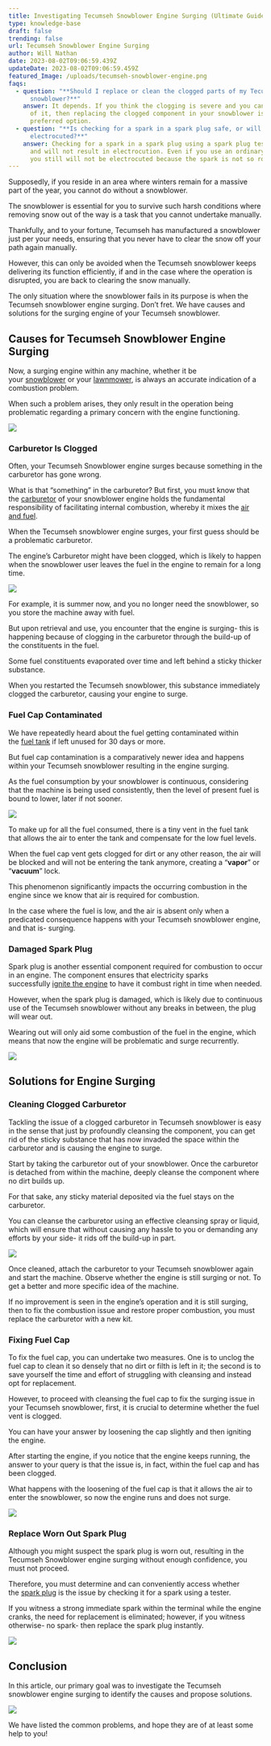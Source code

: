 ```yaml
---
title: Investigating Tecumseh Snowblower Engine Surging (Ultimate Guide)
type: knowledge-base
draft: false
trending: false
url: Tecumseh Snowblower Engine Surging
author: Will Nathan
date: 2023-08-02T09:06:59.439Z
updateDate: 2023-08-02T09:06:59.459Z
featured_Image: /uploads/tecumseh-snowblower-engine.png
faqs:
  - question: "**Should I replace or clean the clogged parts of my Tecumseh
      snowblower?**"
    answer: It depends. If you think the clogging is severe and you cannot get rid
      of it, then replacing the clogged component in your snowblower is the
      preferred option.
  - question: "**Is checking for a spark in a spark plug safe, or will I be
      electrocuted?**"
    answer: Checking for a spark in a spark plug using a spark plug tester is safe
      and will not result in electrocution. Even if you use an ordinary tester,
      you still will not be electrocuted because the spark is not so robust.
---
```

Supposedly, if you reside in an area where winters remain for a massive part of the year, you cannot do without a snowblower.

The snowblower is essential for you to survive such harsh conditions where removing snow out of the way is a task that you cannot undertake manually.

Thankfully, and to your fortune, Tecumseh has manufactured a snowblower just per your needs, ensuring that you never have to clear the snow off your path again manually.

However, this can only be avoided when the Tecumseh snowblower keeps delivering its function efficiently, if and in the case where the operation is disrupted, you are back to clearing the snow manually.

The only situation where the snowblower fails in its purpose is when the Tecumseh snowblower engine surging. Don’t fret. We have causes and solutions for the surging engine of your Tecumseh snowblower.

## [](<>)**Causes for Tecumseh Snowblower Engine Surging**

Now, a surging engine within any machine, whether it be your [snowblower](https://surferhandy.com/simplicity-vs-toro-snowblower/) or your [lawnmower](https://surferhandy.com/mower-for-20-acres/), is always an accurate indication of a combustion problem.

When such a problem arises, they only result in the operation being problematic regarding a primary concern with the engine functioning.

![](/uploads/tecumseh-snowlboers-surging.png)

### [](<>)**Carburetor Is Clogged**

Often, your Tecumseh Snowblower engine surges because something in the carburetor has gone wrong.

What is that “something” in the carburetor? But first, you must know that the [carburetor](https://surferhandy.com/fuel-leaking-carburetor-intake-weed-eater/) of your snowblower engine holds the fundamental responsibility of facilitating internal combustion, whereby it mixes the [air and fuel](https://surferhandy.com/401-vs-501/).

When the Tecumseh snowblower engine surges, your first guess should be a problematic carburetor.

The engine’s Carburetor might have been clogged, which is likely to happen when the snowblower user leaves the fuel in the engine to remain for a long time.

![](/uploads/carburetor-snowblowers.png)

For example, it is summer now, and you no longer need the snowblower, so you store the machine away with fuel.

But upon retrieval and use, you encounter that the engine is surging- this is happening because of clogging in the carburetor through the build-up of the constituents in the fuel.

Some fuel constituents evaporated over time and left behind a sticky thicker substance.

When you restarted the Tecumseh snowblower, this substance immediately clogged the carburetor, causing your engine to surge.

### [](<>)**Fuel Cap Contaminated**

We have repeatedly heard about the fuel getting contaminated within the [fuel tank](https://surferhandy.com/stihl-fuel-tank-vent-problems/) if left unused for 30 days or more.

But fuel cap contamination is a comparatively newer idea and happens within your Tecumseh snowblower resulting in the engine surging.

As the fuel consumption by your snowblower is continuous, considering that the machine is being used consistently, then the level of present fuel is bound to lower, later if not sooner.

![](/uploads/fuel-cap-snowblower.png)

To make up for all the fuel consumed, there is a tiny vent in the fuel tank that allows the air to enter the tank and compensate for the low fuel levels.

When the fuel cap vent gets clogged for dirt or any other reason, the air will be blocked and will not be entering the tank anymore, creating a “**vapor**” or “**vacuum**” lock.

This phenomenon significantly impacts the occurring combustion in the engine since we know that air is required for combustion.

In the case where the fuel is low, and the air is absent only when a predicated consequence happens with your Tecumseh snowblower engine, and that is- surging.

### [](<>)**Damaged Spark Plug**

Spark plug is another essential component required for combustion to occur in an engine. The component ensures that electricity sparks successfully [ignite the engine](https://surferhandy.com/stihl-ignition-coil-problems/) to have it combust right in time when needed.

However, when the spark plug is damaged, which is likely due to continuous use of the Tecumseh snowblower without any breaks in between, the plug will wear out.

Wearing out will only aid some combustion of the fuel in the engine, which means that now the engine will be problematic and surge recurrently.

![](/uploads/spark-plug-snowblower-2-.png)

## [](<>)**Solutions for Engine Surging**

### [](<>)**Cleaning Clogged Carburetor**

Tackling the issue of a clogged carburetor in Tecumseh snowblower is easy in the sense that just by profoundly cleansing the component, you can get rid of the sticky substance that has now invaded the space within the carburetor and is causing the engine to surge.

Start by taking the carburetor out of your snowblower. Once the carburetor is detached from within the machine, deeply cleanse the component where no dirt builds up.

For that sake, any sticky material deposited via the fuel stays on the carburetor.

You can cleanse the carburetor using an effective cleansing spray or liquid, which will ensure that without causing any hassle to you or demanding any efforts by your side- it rids off the build-up in part.

![](/uploads/carburetor-clogged.png)

Once cleaned, attach the carburetor to your Tecumseh snowblower again and start the machine. Observe whether the engine is still surging or not. To get a better and more specific idea of the machine.

If no improvement is seen in the engine’s operation and it is still surging, then to fix the combustion issue and restore proper combustion, you must replace the carburetor with a new kit.

### [](<>)**Fixing Fuel Cap**

To fix the fuel cap, you can undertake two measures. One is to unclog the fuel cap to clean it so densely that no dirt or filth is left in it; the second is to save yourself the time and effort of struggling with cleansing and instead opt for replacement.

However, to proceed with cleansing the fuel cap to fix the surging issue in your Tecumseh snowblower, first, it is crucial to determine whether the fuel vent is clogged.

You can have your answer by loosening the cap slightly and then igniting the engine.

After starting the engine, if you notice that the engine keeps running, the answer to your query is that the issue is, in fact, within the fuel cap and has been clogged.

What happens with the loosening of the fuel cap is that it allows the air to enter the snowblower, so now the engine runs and does not surge.

![](/uploads/fuel-caps.png)

### [](<>)**Replace Worn Out Spark Plug**

Although you might suspect the spark plug is worn out, resulting in the Tecumseh Snowblower engine surging without enough confidence, you must not proceed.

Therefore, you must determine and can conveniently access whether the [spark plug](https://surferhandy.com/champion-spark-plug-stihl-chainsaw/) is the issue by checking it for a spark using a tester.

If you witness a strong immediate spark within the terminal while the engine cranks, the need for replacement is eliminated; however, if you witness otherwise- no spark- then replace the spark plug instantly.

![](/uploads/spark-plug-tecumseh-snowblower.png)

## [](<>)**Conclusion**

In this article, our primary goal was to investigate the Tecumseh snowblower engine surging to identify the causes and propose solutions.

![](/uploads/tecumseh-snowblowers-engine.png)

We have listed the common problems, and hope they are of at least some help to you!